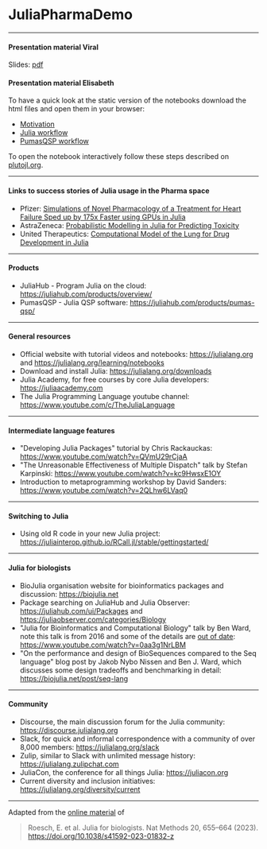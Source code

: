 # JuliaPharmaDemo
___
#### Presentation material Viral
Slides: [pdf](https://github.com/JuliaComputing/JuliaPharmaDemo/blob/main/RinPharma%202023.pdf) 
#### Presentation material Elisabeth
To have a quick look at the static version of the notebooks download the html files and open them in your browser:
- [Motivation](https://github.com/JuliaComputing/JuliaPharmaDemo/blob/main/html/Julia_motivation.html)
- [Julia workflow](https://github.com/JuliaComputing/JuliaPharmaDemo/blob/main/html/Julia_example_workflow.html)
- [PumasQSP workflow](https://github.com/JuliaComputing/JuliaPharmaDemo/blob/main/html/PumasQSP_example_workflow.html)

To open the notebook interactively follow these steps described on [plutojl.org](https://plutojl.org).
____
#### Links to success stories of Julia usage in the Pharma space
- Pfizer: [Simulations of Novel Pharmacology of a Treatment for Heart Failure Sped up by 175x Faster using GPUs in Julia](https://juliahub.com/case-studies/pfizer/)
- AstraZeneca: [Probabilistic Modelling in Julia for Predicting Toxicity](https://juliahub.com/case-studies/astra-zeneca/)
- United Therapeutics: [Computational Model of the Lung for Drug Development in Julia](https://juliahub.com/case-studies/united-therapeutics/)
____
#### Products 
- JuliaHub - Program Julia on the cloud: https://juliahub.com/products/overview/
- PumasQSP - Julia QSP software: https://juliahub.com/products/pumas-qsp/
____
#### General resources
  * Official website with tutorial videos and notebooks: https://julialang.org and https://julialang.org/learning/notebooks
  * Download and install Julia: https://julialang.org/downloads
  * Julia Academy, for free courses by core Julia developers: https://juliaacademy.com
  * The Julia Programming Language youtube channel: https://www.youtube.com/c/TheJuliaLanguage
  ____
#### Intermediate language features
  * "Developing Julia Packages" tutorial by Chris Rackauckas: https://www.youtube.com/watch?v=QVmU29rCjaA
  * "The Unreasonable Effectiveness of Multiple Dispatch" talk by Stefan Karpinski: https://www.youtube.com/watch?v=kc9HwsxE1OY
  * Introduction to metaprogramming workshop by David Sanders: https://www.youtube.com/watch?v=2QLhw6LVaq0
  ____
#### Switching to Julia
  * Using old R code in your new Julia project: https://juliainterop.github.io/RCall.jl/stable/gettingstarted/
  ____
#### Julia for biologists
  * BioJulia organisation website for bioinformatics packages and discussion: https://biojulia.net
  * Package searching on JuliaHub and Julia Observer: https://juliahub.com/ui/Packages and https://juliaobserver.com/categories/Biology
  * "Julia for Bioinformatics and Computational Biology" talk by Ben Ward, note this talk is from 2016 and some of the details are [out of date](https://biojulia.net/post/biojl): https://www.youtube.com/watch?v=0aa3g1NrLBM
  * "On the performance and design of BioSequences compared to the Seq language" blog post by Jakob Nybo Nissen and Ben J. Ward, which discusses some design tradeoffs and benchmarking in detail: https://biojulia.net/post/seq-lang
  ____
#### Community
  * Discourse, the main discussion forum for the Julia community: https://discourse.julialang.org
  * Slack, for quick and informal correspondence with a community of over 8,000 members: https://julialang.org/slack
  * Zulip, similar to Slack with unlimited message history: https://julialang.zulipchat.com
  * JuliaCon, the conference for all things Julia: https://juliacon.org
  * Current diversity and inclusion initiatives: https://julialang.org/diversity/current
____
Adapted from the [online material](https://github.com/ElisabethRoesch/Perspective_Julia_for_Biologists) of 
> Roesch, E. et al. Julia for biologists. Nat Methods 20, 655–664 (2023). https://doi.org/10.1038/s41592-023-01832-z

